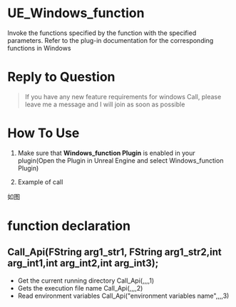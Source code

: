 # UE_Windows_function

Invoke the functions specified by the function with the specified parameters. Refer to the plug-in documentation for the corresponding functions in Windows


# Reply to Question

> If you have any new feature requirements for windows Call, please leave me a message and I will join as soon as possible

# How To Use
1. Make sure that **Windows_function Plugin** is enabled in your plugin(Open the Plugin in Unreal Engine and select Windows_function Plugin)

2. Example of call

如图

# function declaration
## Call_Api(FString arg1_str1, FString arg1_str2,int arg_int1,int arg_int2,int arg_int3);

* Get the current running directory    Call_Api(,,,,1)
* Gets the execution file name         Call_Api(,,,,2)
* Read environment variables           Call_Api("environment variables name",,,,3)
